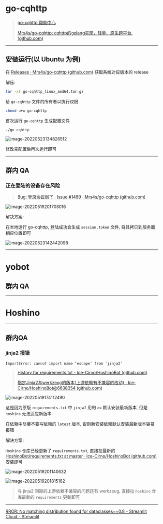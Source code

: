 
# go-cqhttp

> [go-cqhttp 帮助中心](https://docs.go-cqhttp.org/)
>
> [Mrs4s/go-cqhttp: cqhttp的golang实现，轻量、原生跨平台. (github.com)](https://github.com/Mrs4s/go-cqhttp)

---

## 安装运行(以 Ubuntu 为例)

在 [Releases · Mrs4s/go-cqhttp (github.com)](https://github.com/Mrs4s/go-cqhttp/releases) 获取系统对应版本的 release

解压:

```bash
tar -xf go-cqhttp_linux_amd64.tar.gz 
```

给 `go-cqhttp` 文件的所有者以执行权限

```bash
chmod u+x go-cqhttp
```

首次运行 `go-cqhttp` 生成配置文件

```bash
./go-cqhttp
```

![image-20220523134826512](http://cdn.ayusummer233.top/img/202205231348243.png)

修改完配置后再次运行即可

---

## 群内 QA

### 正在登陆的设备存在风险

> [Bug: 登录协议崩了 · Issue #1469 · Mrs4s/go-cqhttp (github.com)](https://github.com/Mrs4s/go-cqhttp/issues/1469)

![image-20220519201708016](http://cdn.ayusummer233.top/img/202205192017385.png)

解决方案: 

在本地运行 go-cqhttp, 登陆成功会生成 `session.token` 文件, 将其拷贝到服务器相应位置即可

![image-20220523142442098](http://cdn.ayusummer233.top/img/202205231424440.png)

---

# yobot

## 群内 QA





---

# Hoshino





---

## 群内QA

### jinja2 报错

`ImportError: cannot import name ‘escape’ from ‘jinja2’`

> [History for requirements.txt - Ice-Cirno/HoshinoBot (github.com)](https://github.com/Ice-Cirno/HoshinoBot/commits/master/requirements.txt)
>
> [指定Jinja2与werkzeug的版本(上游依赖有不兼容的改动) · Ice-Cirno/HoshinoBot@6638354 (github.com)](https://github.com/Ice-Cirno/HoshinoBot/commit/6638354c4b3d30449ffe0ff80d25582052c58924)

![image-20220519174112490](http://cdn.ayusummer233.top/img/202205191741126.png)

这是因为原版 `requirements.txt` 中 `jinja2` 用的 `>=` 默认安装最新版本, 但是 `hoshino` 无法适应新版本

在依赖中尽量不要写依赖的 `latest` 版本, 否则新安装依赖默认安装最新版本容易报错

解决方案:

`Hoshino` 仓库已经更新了 `requirements.txt`, 直接拉最新的 [HoshinoBot/requirements.txt at master · Ice-Cirno/HoshinoBot (github.com)](https://github.com/Ice-Cirno/HoshinoBot/blob/master/requirements.txt) 安装即可

![image-20220519201140632](http://cdn.ayusummer233.top/img/202205192011780.png)

![image-20220519201815162](http://cdn.ayusummer233.top/img/202205192018445.png)

> 与 jinja2 同期的上游依赖不兼容的问题还有 werkzeug, 直接拉 `hoshino` 仓库最新的 `requirements` 更新即可

---

[RROR: No matching distribution found for dataclasses==0.8 - Streamlit Cloud - Streamlit](https://discuss.streamlit.io/t/rror-no-matching-distribution-found-for-dataclasses-0-8/11667/3)

